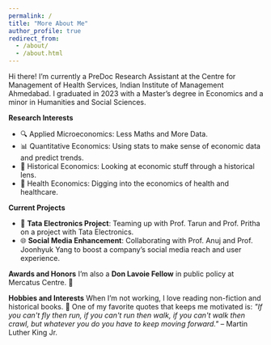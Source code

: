 ```yaml
---
permalink: /
title: "More About Me"
author_profile: true
redirect_from: 
  - /about/
  - /about.html
---
```


Hi there! I’m currently a PreDoc Research Assistant at the Centre for Management of Health Services, Indian Institute of Management Ahmedabad. I graduated in 2023 with a Master’s degree in Economics and a minor in Humanities and Social Sciences.


**Research Interests**
- 🔍 Applied Microeconomics: Less Maths and More Data.
- 📊 Quantitative Economics: Using stats to make sense of economic data and predict trends.
- 📜 Historical Economics: Looking at economic stuff through a historical lens.
- 🏥 Health Economics: Digging into the economics of health and healthcare.


**Current Projects**
- 🔧 **Tata Electronics Project**: Teaming up with Prof. Tarun and Prof. Pritha on a project with Tata Electronics.
- 🌐 **Social Media Enhancement**: Collaborating with Prof. Anuj and Prof. Joonhyuk Yang to boost a company’s social media reach and user experience.


**Awards and Honors**
I’m also a **Don Lavoie Fellow** in public policy at Mercatus Centre. 🏅 


**Hobbies and Interests**
When I’m not working, I love reading non-fiction and historical books. 📖 One of my favorite quotes that keeps me motivated is:
*"If you can't fly then run, if you can't run then walk, if you can't walk then crawl, but whatever you do you have to keep moving forward."* – Martin Luther King Jr.
